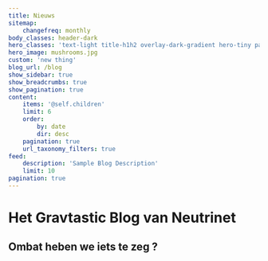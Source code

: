 ```yaml
---
title: Nieuws
sitemap:
    changefreq: monthly
body_classes: header-dark
hero_classes: 'text-light title-h1h2 overlay-dark-gradient hero-tiny parallax'
hero_image: mushrooms.jpg
custom: 'new thing'
blog_url: /blog
show_sidebar: true
show_breadcrumbs: true
show_pagination: true
content:
    items: '@self.children'
    limit: 6
    order:
        by: date
        dir: desc
    pagination: true
    url_taxonomy_filters: true
feed:
    description: 'Sample Blog Description'
    limit: 10
pagination: true
---
```


# Het **Grav**tastic Blog van Neutrinet
## Ombat heben we iets te zeg ?
